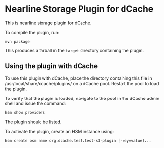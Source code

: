 Nearline Storage Plugin for dCache
==================================

This is nearline storage plugin for dCache.

To compile the plugin, run:

    mvn package

This produces a tarball in the `target` directory containing the plugin.

Using the plugin with dCache
----------------------------

To use this plugin with dCache, place the directory containing this
file in /usr/local/share/dcache/plugins/ on a dCache pool. Restart
the pool to load the plugin.

To verify that the plugin is loaded, navigate to the pool in the dCache admin
shell and issue the command:

    hsm show providers

The plugin should be listed.

To activate the plugin, create an HSM instance using:

    hsm create osm name org.dcache.test.test-s3-plugin [-key=value]...

